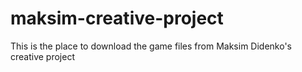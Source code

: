 # maksim-creative-project
This is the place to download the game files from Maksim Didenko's creative project
